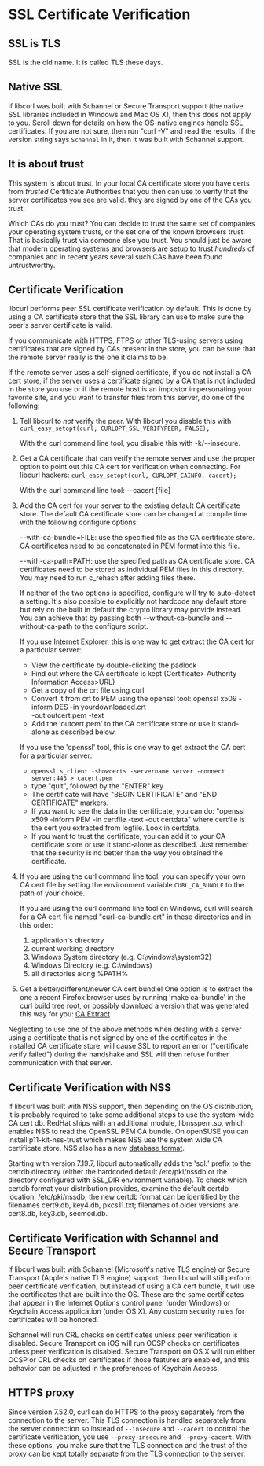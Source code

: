 SSL Certificate Verification
============================

SSL is TLS
----------

SSL is the old name. It is called TLS these days.


Native SSL
----------

If libcurl was built with Schannel or Secure Transport support (the native SSL
libraries included in Windows and Mac OS X), then this does not apply to
you. Scroll down for details on how the OS-native engines handle SSL
certificates. If you are not sure, then run "curl -V" and read the results. If
the version string says `Schannel` in it, then it was built with Schannel
support.

It is about trust
-----------------

This system is about trust. In your local CA certificate store you have certs
from *trusted* Certificate Authorities that you then can use to verify that the
server certificates you see are valid. they are signed by one of the CAs you
trust.

Which CAs do you trust? You can decide to trust the same set of companies your
operating system trusts, or the set one of the known browsers trust. That is
basically trust via someone else you trust. You should just be aware that
modern operating systems and browsers are setup to trust *hundreds* of
companies and in recent years several such CAs have been found untrustworthy.

Certificate Verification
------------------------

libcurl performs peer SSL certificate verification by default. This is done
by using a CA certificate store that the SSL library can use to make sure the
peer's server certificate is valid.

If you communicate with HTTPS, FTPS or other TLS-using servers using
certificates that are signed by CAs present in the store, you can be sure
that the remote server really is the one it claims to be.

If the remote server uses a self-signed certificate, if you do not install a CA
cert store, if the server uses a certificate signed by a CA that is not
included in the store you use or if the remote host is an impostor
impersonating your favorite site, and you want to transfer files from this
server, do one of the following:

 1. Tell libcurl to *not* verify the peer. With libcurl you disable this with
    `curl_easy_setopt(curl, CURLOPT_SSL_VERIFYPEER, FALSE);`

    With the curl command line tool, you disable this with -k/--insecure.

 2. Get a CA certificate that can verify the remote server and use the proper
    option to point out this CA cert for verification when connecting. For
    libcurl hackers: `curl_easy_setopt(curl, CURLOPT_CAINFO, cacert);`

    With the curl command line tool: --cacert [file]

 3. Add the CA cert for your server to the existing default CA certificate
    store. The default CA certificate store can be changed at compile time with
    the following configure options:

    --with-ca-bundle=FILE: use the specified file as the CA certificate store.
    CA certificates need to be concatenated in PEM format into this file.

    --with-ca-path=PATH: use the specified path as CA certificate store. CA
    certificates need to be stored as individual PEM files in this directory.
    You may need to run c_rehash after adding files there.

    If neither of the two options is specified, configure will try to auto-detect
    a setting. It's also possible to explicitly not hardcode any default store
    but rely on the built in default the crypto library may provide instead.
    You can achieve that by passing both --without-ca-bundle and
    --without-ca-path to the configure script.

    If you use Internet Explorer, this is one way to get extract the CA cert
    for a particular server:

     - View the certificate by double-clicking the padlock
     - Find out where the CA certificate is kept (Certificate>
       Authority Information Access>URL)
     - Get a copy of the crt file using curl
     - Convert it from crt to PEM using the openssl tool:
       openssl x509 -inform DES -in yourdownloaded.crt \
       -out outcert.pem -text
     - Add the 'outcert.pem' to the CA certificate store or use it stand-alone
       as described below.

    If you use the 'openssl' tool, this is one way to get extract the CA cert
    for a particular server:

     - `openssl s_client -showcerts -servername server -connect server:443 > cacert.pem`
     - type "quit", followed by the "ENTER" key
     - The certificate will have "BEGIN CERTIFICATE" and "END CERTIFICATE"
       markers.
     - If you want to see the data in the certificate, you can do: "openssl
       x509 -inform PEM -in certfile -text -out certdata" where certfile is
       the cert you extracted from logfile. Look in certdata.
     - If you want to trust the certificate, you can add it to your CA
       certificate store or use it stand-alone as described. Just remember that
       the security is no better than the way you obtained the certificate.

 4. If you are using the curl command line tool, you can specify your own CA
    cert file by setting the environment variable `CURL_CA_BUNDLE` to the path
    of your choice.

    If you are using the curl command line tool on Windows, curl will search
    for a CA cert file named "curl-ca-bundle.crt" in these directories and in
    this order:
      1. application's directory
      2. current working directory
      3. Windows System directory (e.g. C:\windows\system32)
      4. Windows Directory (e.g. C:\windows)
      5. all directories along %PATH%

 5. Get a better/different/newer CA cert bundle! One option is to extract the
    one a recent Firefox browser uses by running 'make ca-bundle' in the curl
    build tree root, or possibly download a version that was generated this
    way for you: [CA Extract](https://curl.se/docs/caextract.html)

Neglecting to use one of the above methods when dealing with a server using a
certificate that is not signed by one of the certificates in the installed CA
certificate store, will cause SSL to report an error ("certificate verify
failed") during the handshake and SSL will then refuse further communication
with that server.

Certificate Verification with NSS
---------------------------------

If libcurl was built with NSS support, then depending on the OS distribution,
it is probably required to take some additional steps to use the system-wide
CA cert db. RedHat ships with an additional module, libnsspem.so, which
enables NSS to read the OpenSSL PEM CA bundle. On openSUSE you can install
p11-kit-nss-trust which makes NSS use the system wide CA certificate store. NSS
also has a new [database format](https://wiki.mozilla.org/NSS_Shared_DB).

Starting with version 7.19.7, libcurl automatically adds the 'sql:' prefix to
the certdb directory (either the hardcoded default /etc/pki/nssdb or the
directory configured with SSL_DIR environment variable). To check which certdb
format your distribution provides, examine the default certdb location:
/etc/pki/nssdb; the new certdb format can be identified by the filenames
cert9.db, key4.db, pkcs11.txt; filenames of older versions are cert8.db,
key3.db, secmod.db.

Certificate Verification with Schannel and Secure Transport
-----------------------------------------------------------

If libcurl was built with Schannel (Microsoft's native TLS engine) or Secure
Transport (Apple's native TLS engine) support, then libcurl will still perform
peer certificate verification, but instead of using a CA cert bundle, it will
use the certificates that are built into the OS. These are the same
certificates that appear in the Internet Options control panel (under Windows)
or Keychain Access application (under OS X). Any custom security rules for
certificates will be honored.

Schannel will run CRL checks on certificates unless peer verification is
disabled. Secure Transport on iOS will run OCSP checks on certificates unless
peer verification is disabled. Secure Transport on OS X will run either OCSP
or CRL checks on certificates if those features are enabled, and this behavior
can be adjusted in the preferences of Keychain Access.

HTTPS proxy
-----------

Since version 7.52.0, curl can do HTTPS to the proxy separately from the
connection to the server. This TLS connection is handled separately from the
server connection so instead of `--insecure` and `--cacert` to control the
certificate verification, you use `--proxy-insecure` and `--proxy-cacert`.
With these options, you make sure that the TLS connection and the trust of the
proxy can be kept totally separate from the TLS connection to the server.
